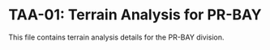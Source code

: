 # TAA-01: Terrain Analysis for PR-BAY

This file contains terrain analysis details for the PR-BAY division.
